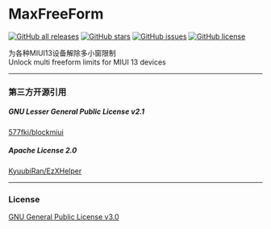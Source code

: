 # MaxFreeForm

<a href="https://github.com/Xposed-Modules-Repo/com.yifeplayte.maxfreeform/releases"><img alt="GitHub all releases" src="https://img.shields.io/github/downloads/Xposed-Modules-Repo/com.yifeplayte.maxfreeform/total?label=Downloads"></a> <a href="https://github.com/YifePlayte/MaxFreeForm/stargazers"><img alt="GitHub stars" src="https://img.shields.io/github/stars/YifePlayte/MaxFreeForm"></a> <a href="https://github.com/YifePlayte/MaxFreeForm/issues"><img alt="GitHub issues" src="https://img.shields.io/github/issues/YifePlayte/MaxFreeForm"></a> <a href="https://github.com/YifePlayte/MaxFreeForm/blob/main/LICENSE"><img alt="GitHub license" src="https://img.shields.io/github/license/YifePlayte/MaxFreeForm"></a>

为各种MIUI13设备解除多小窗限制  
Unlock multi freeform limits for MIUI 13 devices  

---

### 第三方开源引用
##### GNU Lesser General Public License v2.1
[577fkj/blockmiui](https://github.com/577fkj/blockmiui)  
##### Apache License 2.0
[KyuubiRan/EzXHelper](https://github.com/KyuubiRan/EzXHelper)  

---

### License
[GNU General Public License v3.0](https://github.com/YifePlayte/MaxFreeForm/blob/main/LICENSE)
